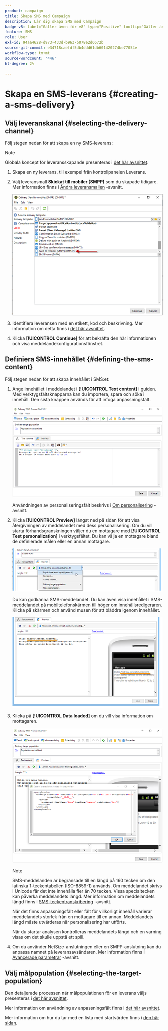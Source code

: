 ```yaml
---
product: campaign
title: Skapa SMS med Campaign
description: Lär dig skapa SMS med Campaign
badge-v8: label="Gäller även för v8" type="Positive" tooltip="Gäller även Campaign v8"
feature: SMS
role: User
exl-id: 94aa4628-d973-433d-b963-b078e2d6672b
source-git-commit: e34718caefdf5db4ddd61db601420274be77054e
workflow-type: tm+mt
source-wordcount: '446'
ht-degree: 2%

---
```


# Skapa en SMS-leverans {#creating-a-sms-delivery}

## Välj leveranskanal {#selecting-the-delivery-channel}

Följ stegen nedan för att skapa en ny SMS-leverans:

>[!NOTE]
>
>Globala koncept för leveransskapande presenteras i [det här avsnittet](steps-about-delivery-creation-steps.md).

1. Skapa en ny leverans, till exempel från kontrollpanelen Leverans.
1. Välj leveransmall **Skickat till mobiler (SMPP)** som du skapade tidigare. Mer information finns i [Ändra leveransmallen](sms-set-up.md#changing-the-delivery-template) -avsnitt.

   ![](assets/s_user_mobile_wizard.png)

1. Identifiera leveransen med en etikett, kod och beskrivning. Mer information om detta finns i [det här avsnittet](steps-create-and-identify-the-delivery.md#identifying-the-delivery).
1. Klicka **[!UICONTROL Continue]** för att bekräfta den här informationen och visa meddelandekonfigurationsfönstret.

## Definiera SMS-innehållet {#defining-the-sms-content}

Följ stegen nedan för att skapa innehållet i SMS:et:

1. Ange innehållet i meddelandet i **[!UICONTROL Text content]** i guiden. Med verktygsfältsknapparna kan du importera, spara och söka i innehåll. Den sista knappen används för att infoga anpassningsfält.

   ![](assets/s_ncs_user_wizard_sms01_138.png)

   Användningen av personaliseringsfält beskrivs i [Om personalisering](about-personalization.md) -avsnitt.

1. Klicka **[!UICONTROL Preview]** längst ned på sidan för att visa återgivningen av meddelandet med dess personalisering. Om du vill starta förhandsgranskningen väljer du en mottagare med **[!UICONTROL Test personalization]** i verktygsfältet. Du kan välja en mottagare bland de definierade målen eller en annan mottagare.

   ![](assets/s_ncs_user_wizard_sms01_139.png)

   Du kan godkänna SMS-meddelandet. Du kan även visa innehållet i SMS-meddelandet på mobiltelefonskärmen till höger om innehållsredigeraren. Klicka på skärmen och använd musen för att bläddra igenom innehållet.

   ![](assets/s_ncs_user_wizard_sms01_140.png)

1. Klicka på **[!UICONTROL Data loaded]** om du vill visa information om mottagaren.

   ![](assets/s_user_mobile_wizard_sms_02.png)

   >[!NOTE]
   >
   >SMS-meddelanden är begränsade till en längd på 160 tecken om den latinska 1-teckentabellen (ISO-8859-1) används. Om meddelandet skrivs i Unicode får det inte innehålla fler än 70 tecken. Vissa specialtecken kan påverka meddelandets längd. Mer information om meddelandets längd finns i [SMS-teckentranskribering](#about-character-transliteration) -avsnitt.
   >
   >När det finns anpassningsfält eller fält för villkorligt innehåll varierar meddelandets storlek från en mottagare till en annan. Meddelandets längd måste utvärderas när personalisering har utförts.
   >
   >När du startar analysen kontrolleras meddelandets längd och en varning visas om det skulle uppstå ett spill.

1. Om du använder NetSize-anslutningen eller en SMPP-anslutning kan du anpassa namnet på leveransavsändaren. Mer information finns i [Avancerade parametrar](#advanced-parameters) -avsnitt.

## Välj målpopulation {#selecting-the-target-population}

Den detaljerade processen när målpopulationen för en leverans väljs presenteras i [det här avsnittet](steps-defining-the-target-population.md).

Mer information om användning av anpassningsfält finns i [det här avsnittet](about-personalization.md).

Mer information om hur du tar med en lista med startvärden finns i [den här sidan](about-seed-addresses.md).

